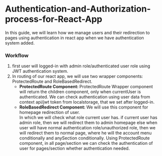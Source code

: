 # Authentication-and-Authorization-process-for-React-App
In this guide, we will learn how we manage users and their redirection to pages using authentication in react app when we have authentication system added.

<h3>Workflow</h3>
<ol>
  <li>first user will logged-in with admin role/authenticated user role using JWT authentication system.
</li>
<li>In routing of our react app, we will use two wrapper components:  ProtectedRoute and RoleBasedRedirect.
  <br/>
<ul>
<li><strong>ProtectedRoute Component: </strong>  ProtectedRoute Wrapper component will return the children component, only when currentUser is authenticated. We can check authentication using user data from context api/jwt token from localstorage, that we set after logged-in.
</li>
  <li><strong>RoleBasedRedirect Component: </strong>  We will use this component for homepage redirection of user. <br/>In which we will check what role current user has.
if current user has admin role, then we will redirect them to admin homepage
else
when user will have normal authentication role/unauthorized role, then we will redirect them to normal page, where he will the account menu conditionally and anySection conditionally.
Using ProtectedRoute component, in all page/section we can check the authentication of user for pages/section whether authentication needed.
</li>
</ul>
</li>
  
</ol>
